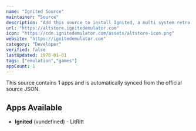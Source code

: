 ```yaml
---
name: "Ignited Source"
maintainer: "Source"
description: "Add this source to install Ignited, a multi system retro game emulator for iPhone and iPad."
url: "https://altstore.ignitedemulator.com"
icon: "https://cdn.ignitedemulator.com/assets/altstore-icon.png"
website: "https://ignitedemulator.com"
category: "Developer"
verified: false
lastUpdated: 1970-01-01
tags: ["emulation","games"]
appCount: 1
---
```


This source contains 1 apps and is automatically synced from the official source JSON.

## Apps Available

- **Ignited** (vundefined) - LitRitt
